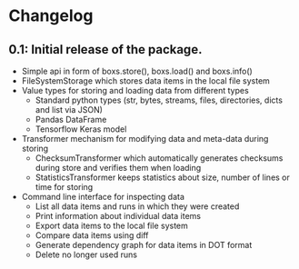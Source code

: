 # Changelog

## 0.1: Initial release of the package.

  - Simple api in form of boxs.store(), boxs.load() and boxs.info()
  - FileSystemStorage which stores data items in the local file system
  - Value types for storing and loading data from different types
    - Standard python types (str, bytes, streams, files, directories, dicts and list
      via JSON)
    - Pandas DataFrame
    - Tensorflow Keras model
  - Transformer mechanism for modifying data and meta-data during storing
    - ChecksumTransformer which automatically generates checksums during store and
      verifies them when loading
    - StatisticsTransformer keeps statistics about size, number of lines or time for
      storing
  - Command line interface for inspecting data
    - List all data items and runs in which they were created
    - Print information about individual data items
    - Export data items to the local file system
    - Compare data items using diff
    - Generate dependency graph for data items in DOT format
    - Delete no longer used runs